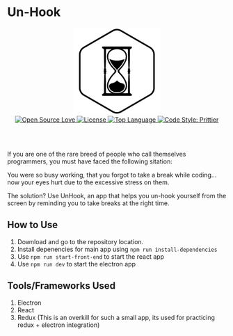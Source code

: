# Un-Hook

<div align="center">
    <img src="./assets/img/logo-black.png" style="width: 200px" />
</div>

<div align="center">
    <a href="https://img.shields.io/badge/Open%20Source-%E2%9D%A4-red.svg">
        <img alt="Open Source Love" src="https://img.shields.io/badge/Open%20Source-%E2%9D%A4-red.svg">
    </a>
    <a href="https://img.shields.io/github/license/ruppysuppy/UnHook.svg">
        <img alt="License" src="https://img.shields.io/github/license/ruppysuppy/UnHook.svg">
    </a>
    <a href="https://img.shields.io/github/languages/top/ruppysuppy/UnHook.svg">
        <img alt="Top Language" src="https://img.shields.io/github/languages/top/ruppysuppy/UnHook.svg">
    </a>
    <a href="https://img.shields.io/badge/code_style-prettier-ff69b4.svg?style=flat-square">
        <img alt="Code Style: Prittier" src="https://img.shields.io/badge/code_style-prettier-ff69b4.svg?style=flat-square">
    </a>
</div>

<br><br>

If you are one of the rare breed of people who call themselves programmers, you must have faced the following sitation:

You were so busy working, that you forgot to take a break while coding... now your eyes hurt due to the excessive stress on them.

The solution? Use UnHook, an app that helps you un-hook yourself from the screen by reminding you to take breaks at the right time.

## How to Use

1. Download and go to the repository location.
2. Install depenencies for main app using `npm run install-dependencies`
3. Use `npm run start-front-end` to start the react app
4. Use `npm run dev` to start the electron app

## Tools/Frameworks Used

1. Electron
2. React
3. Redux (This is an overkill for such a small app, its used for practicing redux + electron integration)
